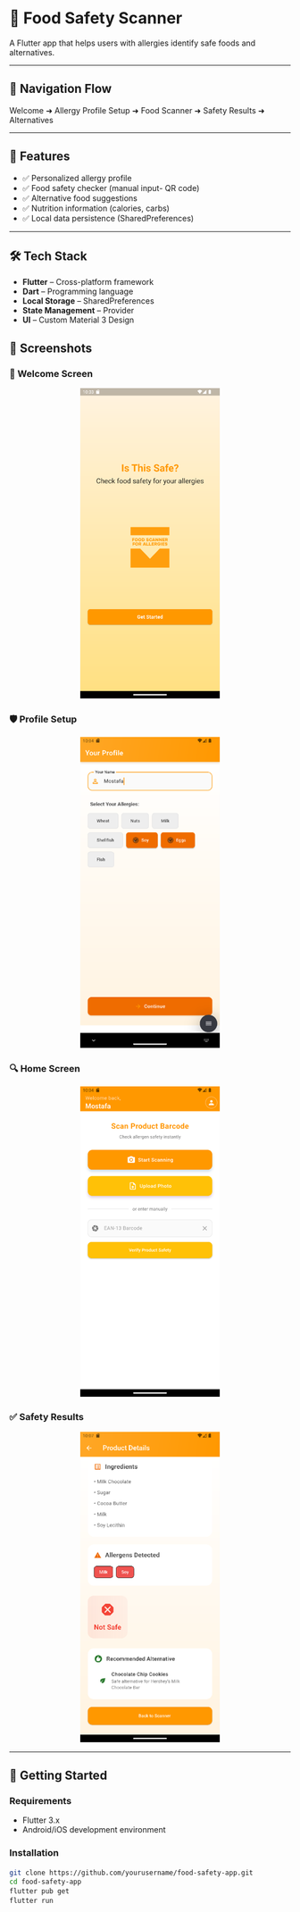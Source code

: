 # 🍎 Food Safety Scanner

A Flutter app that helps users with allergies identify safe foods and alternatives.  

---

## 🧭 Navigation Flow

Welcome ➜ Allergy Profile Setup ➜ Food Scanner ➜ Safety Results ➜ Alternatives

---

## 🚀 Features

- ✅ Personalized allergy profile
- ✅ Food safety checker (manual input- QR code)
- ✅ Alternative food suggestions
- ✅ Nutrition information (calories, carbs)
- ✅ Local data persistence (SharedPreferences)

---

## 🛠️ Tech Stack

- **Flutter** – Cross-platform framework
- **Dart** – Programming language
- **Local Storage** – SharedPreferences
- **State Management** – Provider
- **UI** – Custom Material 3 Design

## 📱 Screenshots

### 👋 Welcome Screen
<p align="center">
  <img src="screenshots/WelcomeScreen.png" width="250"/>
</p>

### 🛡️ Profile Setup
<p align="center">
  <img src="screenshots/ProfileSetup.png" width="250"/>
</p>

### 🔍 Home Screen
<p align="center">
  <img src="screenshots/HomeScreen.png" width="250"/>
</p>

### ✅ Safety Results
<p align="center">
  <img src="screenshots/ProductDetailScreen.png" width="250"/>
</p>

---

## 🔧 Getting Started

### Requirements

- Flutter 3.x
- Android/iOS development environment

### Installation

```bash
git clone https://github.com/yourusername/food-safety-app.git
cd food-safety-app
flutter pub get
flutter run
